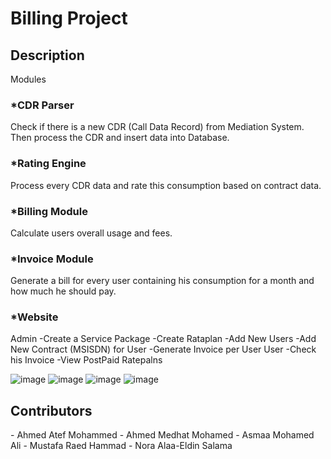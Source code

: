 <h1>Billing Project</h1>
<h2>Description</h2
The project simulates the real billing system used by the telecom operators in order to rate the postpaid users consumption and provide a detailed invoice for each user with all his owned numbers and the usage for each one.
<h2>Modules</h2>
<h3>*CDR Parser</h3>
Check if there is a new CDR (Call Data Record) from Mediation System. Then process the CDR and insert data into Database.
<h3>*Rating Engine</h3>
 Process every CDR data and rate this consumption based on contract data.
<h3>*Billing Module</h3>
Calculate users overall usage and fees.
<h3>*Invoice Module</h3>
Generate a bill for every user containing his consumption for a month and how much he should pay.
<h3>*Website</h3>
Admin
   -Create a Service Package
   -Create Rataplan
   -Add New Users
   -Add New Contract (MSISDN) for User
   -Generate Invoice per User
User
   -Check his Invoice
   -View PostPaid Ratepalns
   
   ![image](https://user-images.githubusercontent.com/52509314/168492261-dd90f643-16c0-4494-9dba-1ea915682f2b.png)
   ![image](https://user-images.githubusercontent.com/52509314/168492267-9d11b7b3-0851-480c-b051-c539ece98b19.png)
   ![image](https://user-images.githubusercontent.com/52509314/168492276-4658bd83-6eff-4bbd-9306-44ab8da71482.png)
   ![image](https://user-images.githubusercontent.com/52509314/168492282-701f6cb4-6e6b-4708-ae24-345cbd684f98.png)


<h2>Contributors</h2>
-	Ahmed Atef Mohammed 
-	Ahmed Medhat Mohamed
-	Asmaa Mohamed Ali
-	Mustafa Raed Hammad
-	Nora Alaa-Eldin Salama
